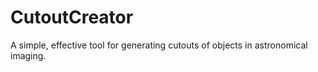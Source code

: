 # CutoutCreator
A simple, effective tool for generating cutouts of objects in astronomical imaging. 
